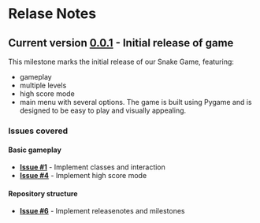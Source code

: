 # Relase Notes

## Current version [0.0.1](https://github.com/ChristosHadjigeorghiou1996/PySnakey/milestone/1) - Initial release of game

This milestone marks the initial release of our Snake Game, featuring:
* gameplay
* multiple levels
* high score mode
* main menu with several options.
The game is built using Pygame and is designed to be easy to play and visually appealing.

### Issues covered

#### Basic gameplay
- **[Issue #1](https://github.com/ChristosHadjigeorghiou1996/PySnakey/issues/1)** - Implement classes and interaction</li>
- **[Issue #4](https://github.com/ChristosHadjigeorghiou1996/PySnakey/issues/4)** - Implement high score mode</li>

#### Repository structure
- **[Issue #6](https://github.com/ChristosHadjigeorghiou1996/PySnakey/issues/6)** - Implement releasenotes and milestones</li>

